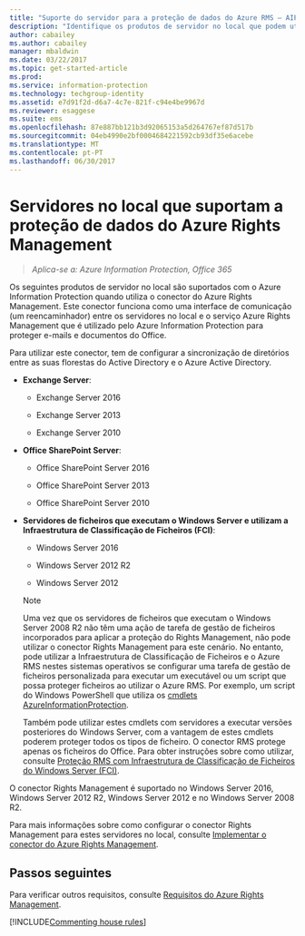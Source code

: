 ```yaml
---
title: "Suporte do servidor para a proteção de dados do Azure RMS – AIP"
description: "Identifique os produtos de servidor no local que podem utilizar o serviço Azure Rights Management a partir do Azure Information Protection ao utilizar o conector do Rights Management."
author: cabailey
ms.author: cabailey
manager: mbaldwin
ms.date: 03/22/2017
ms.topic: get-started-article
ms.prod: 
ms.service: information-protection
ms.technology: techgroup-identity
ms.assetid: e7d91f2d-d6a7-4c7e-821f-c94e4be9967d
ms.reviewer: esaggese
ms.suite: ems
ms.openlocfilehash: 87e887bb121b3d92065153a5d264767ef87d517b
ms.sourcegitcommit: 04eb4990e2bf0004684221592cb93df35e6acebe
ms.translationtype: MT
ms.contentlocale: pt-PT
ms.lasthandoff: 06/30/2017
---
```

# <a name="on-premises-servers-that-support-azure-rights-management-data-protection"></a>Servidores no local que suportam a proteção de dados do Azure Rights Management

>*Aplica-se a: Azure Information Protection, Office 365*

Os seguintes produtos de servidor no local são suportados com o Azure Information Protection quando utiliza o conector do Azure Rights Management. Este conector funciona como uma interface de comunicação (um reencaminhador) entre os servidores no local e o serviço Azure Rights Management que é utilizado pelo Azure Information Protection para proteger e-mails e documentos do Office. 

Para utilizar este conector, tem de configurar a sincronização de diretórios entre as suas florestas do Active Directory e o Azure Active Directory.

-   **Exchange Server**:

    -   Exchange Server 2016

    -   Exchange Server 2013

    -   Exchange Server 2010

-   **Office SharePoint Server**:

    -   Office SharePoint Server 2016

    -   Office SharePoint Server 2013

    -   Office SharePoint Server 2010

-   **Servidores de ficheiros que executam o Windows Server e utilizam a Infraestrutura de Classificação de Ficheiros (FCI)**:

    -   Windows Server 2016

    -   Windows Server 2012 R2

    -   Windows Server 2012

    > [!NOTE]
    > Uma vez que os servidores de ficheiros que executam o Windows Server 2008 R2 não têm uma ação de tarefa de gestão de ficheiros incorporados para aplicar a proteção do Rights Management, não pode utilizar o conector Rights Management para este cenário. No entanto, pode utilizar a Infraestrutura de Classificação de Ficheiros e o Azure RMS nestes sistemas operativos se configurar uma tarefa de gestão de ficheiros personalizada para executar um executável ou um script que possa proteger ficheiros ao utilizar o Azure RMS. Por exemplo, um script do Windows PowerShell que utiliza os [cmdlets AzureInformationProtection](/powershell/azureinformationprotection/vlatest/aip).
    > 
    > Também pode utilizar estes cmdlets com servidores a executar versões posteriores do Windows Server, com a vantagem de estes cmdlets poderem proteger todos os tipos de ficheiro. O conector RMS protege apenas os ficheiros do Office. Para obter instruções sobre como utilizar, consulte [Proteção RMS com Infraestrutura de Classificação de Ficheiros do Windows Server &#40;FCI&#41;](../rms-client/configure-fci.md).

O conector Rights Management é suportado no Windows Server 2016, Windows Server 2012 R2, Windows Server 2012 e no Windows Server 2008 R2.

Para mais informações sobre como configurar o conector Rights Management para estes servidores no local, consulte [Implementar o conector do Azure Rights Management](../deploy-use/deploy-rms-connector.md).

## <a name="next-steps"></a>Passos seguintes
Para verificar outros requisitos, consulte [Requisitos do Azure Rights Management](requirements-azure-rms.md).

[!INCLUDE[Commenting house rules](../includes/houserules.md)]